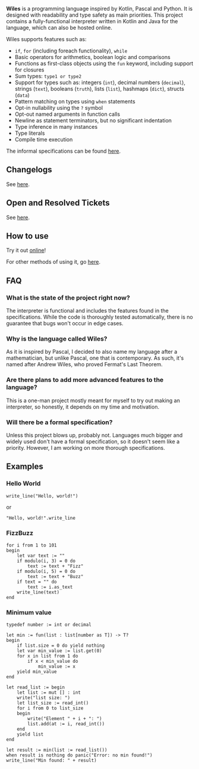**Wiles** is a programming language inspired by Kotlin, Pascal and Python. It is designed with readability and type safety as main priorities. This project contains a fully-functional interpreter written in Kotlin and Java for the language, which can also be hosted online.

Wiles supports features such as:
- `if`, `for` (including foreach functionality), `while`
- Basic operators for arithmetics, boolean logic and comparisons
- Functions as first-class objects using the `fun` keyword, including support for closures
- Sum types: `type1 or type2`
- Support for types such as: integers (`int`), decimal numbers (`decimal`), strings (`text`), booleans (`truth`), lists (`list`), hashmaps (`dict`), structs (`data`)
- Pattern matching on types using `when` statements
- Opt-in nullability using the `?` symbol
- Opt-out named arguments in function calls
- Newline as statement terminators, but no significant indentation
- Type inference in many instances
- Type literals
- Compile time execution

The informal specifications can be found [here](specifications.md).

## Changelogs

See [here](changelog.md).

## Open and Resolved Tickets

See [here](tickets.md).

## How to use

Try it out [online](https://wiles.costea.in)!

For other methods of using it, go [here](how_to_run.md).

## FAQ
### What is the state of the project right now?
The interpreter is functional and includes the features found in the specifications. While the code is thoroughly tested automatically, there is no guarantee that bugs won't occur in edge cases.

### Why is the language called Wiles?
As it is inspired by Pascal, I decided to also name my language after a mathematician, but unlike Pascal, one that is contemporary. As such, it's named after Andrew Wiles, who proved Fermat's Last Theorem.

### Are there plans to add more advanced features to the language?
This is a one-man project mostly meant for myself to try out making an interpreter, so honestly, it depends on my time and motivation.

### Will there be a formal specification?
Unless this project blows up, probably not. Languages much bigger and widely used don't have a formal specification, so it doesn't seem like a priority. However, I am working on more thorough specifications.

## Examples
### Hello World
```
write_line("Hello, world!")
```
or
```
"Hello, world!".write_line
```
### FizzBuzz
```
for i from 1 to 101
begin
    let var text := ""
    if modulo(i, 3) = 0 do
        text := text + "Fizz"
    if modulo(i, 5) = 0 do
        text := text + "Buzz"
    if text = "" do
        text := i.as_text
    write_line(text)
end 
```
### Minimum value

```
typedef number := int or decimal

let min := fun(list : list[number as T]) -> T?
begin
    if list.size = 0 do yield nothing
    let var min_value := list.get(0)
    for x in list from 1 do
        if x < min_value do
            min_value := x
    yield min_value
end

let read_list := begin
    let list := mut [] : int
    write("list size: ")
    let list_size := read_int()
    for i from 0 to list_size
    begin
        write("Element " + i + ": ")
        list.add(at := i, read_int())
    end
    yield list
end

let result := min(list := read_list())
when result is nothing do panic("Error: no min found!")
write_line("Min found: " + result)
```
